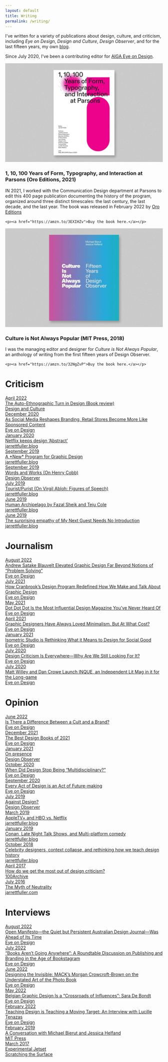 ```yaml
---
layout: default
title: Writing
permalink: /writing/
---
```


<div class="about-intro">
        <p>I've written for a variety of publications about design, culture, and criticism, including <i>Eye on Design</i>, <i>Design and Culture</i>, <i>Design Observer</i>, and for the last fifteen years, my own <a href="http://www.jarrettfuller.blog">blog</a>.</p>
        <p>Since July 2020, I've been a contributing editor for <a href="https://eyeondesign.aiga.org/author/jarrett_fulleraiga-org/">AIGA Eye on Design</a>.</p>

</div>

<div class="images clearfix">


<!--<h1>Books</h1>-->
<div class="images-left"><img src="/images/writing_parsons.jpg">
    <h3>1, 10, 100 Years of Form, Typography, and Interaction at Parsons (Oro Editions, 2021)</h3>
    <p>IN 2021, I worked with the Communication Design department at Parsons to edit this 400 page publication documenting the history of the program, organized around three distinct timescales: the last century, the last decade, and the last year. The book was released in February 2022 by <a href="https://www.oroeditions.com/">Oro Editions</a></p>

    <p><a href="https://amzn.to/3EXIHZv">Buy the book here.</a></p>
</div>

<div class="images-right"><img src="/images/writing_designobserver.jpg">
    <h3>Culture is Not Always Popular (MIT Press, 2018)</h3>
    <p>I was the managing editor and designer for <i>Culture is Not Always Popular</i>, an anthology of writing from the first fifteen years of Design Observer.</p>

    <p><a href="https://amzn.to/32NgZvP">Buy the book here.</a></p>
</div>

</div>


<main class="archive-preview">

<h1>Criticism</h1>

<a href="https://www.tandfonline.com/doi/full/10.1080/17547075.2022.2061138">
<div class="object">
        <div class="term">April 2022</div>
        <div class="writing-title">The Auto-Ethnographic Turn in Design (Book review)</div>
        <div class="school">Design and Culture</div>
</div>
</a>

<a href="https://eyeondesign.aiga.org/as-social-media-reshapes-branding-retail-stores-become-more-like-sponsored-content/">
<div class="object">
        <div class="term">December 2020</div>
        <div class="writing-title">As Social Media Reshapes Branding, Retail Stores Become More Like Sponsored Content</div>
        <div class="school">Eye on Design</div>
</div>
</a>

<a href="https://www.jarrettfuller.blog/2020/01/abstract/">
<div class="object">
        <div class="term">January 2020</div>
        <div class="writing-title">Netflix keeps design ‘Abstract’</div>
        <div class="school">jarrettfuller.blog</div>
</div>
</a>

<a href="https://www.jarrettfuller.blog/2019/11/a-new-program/">
<div class="object">
        <div class="term">September 2019</div>
        <div class="writing-title">A *New* Program for Graphic Design</div>
        <div class="school">jarrettfuller.blog</div>
</div>
</a>

<a href="https://designobserver.com/article.php?id=40113">
<div class="object">
        <div class="term">September 2019</div>
        <div class="writing-title">Words and Works (On Henry Cobb)</div>
        <div class="school">Design Observer</div>
</div>
</a>

<a href="https://www.jarrettfuller.blog/2019/07/virgil-abloh/">
<div class="object">
        <div class="term">July 2019</div>
        <div class="writing-title">Tourist/Purist (On Virgil Abloh: Figures of Speech)</div>
        <div class="school">jarrettfuller.blog</div>
</div>
</a>

<a href="https://www.jarrettfuller.blog/2019/06/human-archipelago/">
<div class="object">
        <div class="term">June 2019</div>
        <div class="writing-title">Human Archipelago by Fazal Sheik and Teju Cole</div>
        <div class="school">jarrettfuller.blog</div>
</div>
</a>

<a href="https://www.jarrettfuller.blog/2019/06/letterman/">
<div class="object">
        <div class="term">June 2019</div>
        <div class="writing-title">The surprising empathy of My Next Guest Needs No Introduction</div>
        <div class="school">jarrettfuller.blog</div>
</div>
</a>


<h1>Journalism</h1>

<a href="https://eyeondesign.aiga.org/andrew-satake-blauvelt-elevated-graphic-design-far-beyond-notions-of-problem-solving/">
<div class="object">
        <div class="term">August 2022</div>
        <div class="writing-title">Andrew Satake Blauvelt Elevated Graphic Design Far Beyond Notions of “Problem Solving”</div>
        <div class="school">Eye on Design</div>
</div>
</a>

<a href="https://eyeondesign.aiga.org/how-cranbrooks-design-program-redefined-how-we-make-and-talk-about-graphic-design/">
<div class="object">
        <div class="term">July 2021</div>
        <div class="writing-title">How Cranbrook’s Design Program Redefined How We Make and Talk About Graphic Design</div>
        <div class="school">Eye on Design</div>
</div>
</a>

<a href="https://eyeondesign.aiga.org/dot-dot-dot-is-the-most-influential-design-magazine-youve-never-heard-of/">
<div class="object">
        <div class="term">May 2021</div>
        <div class="writing-title">Dot Dot Dot Is the Most Influential Design Magazine You’ve Never Heard Of</div>
        <div class="school">Eye on Design</div>
</div>
</a>

<a href="https://eyeondesign.aiga.org/graphic-designers-have-always-loved-minimalism-but-at-what-cost/">
<div class="object">
        <div class="term">April 2021</div>
        <div class="writing-title">Graphic Designers Have Always Loved Minimalism. But At What Cost?</div>
        <div class="school">Eye on Design</div>
</div>
</a>

<a href="https://eyeondesign.aiga.org/how-cranbrooks-design-program-redefined-how-we-make-and-talk-about-graphic-design/">
<div class="object">
        <div class="term">January 2021</div>
        <div class="writing-title">Isometric Studio is Rethinking What it Means to Design for Social Good</div>
        <div class="school">Eye on Design</div>
</div>
</a>

<a href="https://eyeondesign.aiga.org/design-criticism-is-everywhere-why-are-we-still-looking-for-it/">
<div class="object">
        <div class="term">July 2020</div>
        <div class="writing-title">Design Criticism Is Everywhere—Why Are We Still Looking For It?</div>
        <div class="school">Eye on Design</div>
</div>
</a>

<a href="https://eyeondesign.aiga.org/matt-willey-and-dan-crowe-launch-inque-an-independent-lit-mag-in-it-for-the-long-game/">
<div class="object">
        <div class="term">July 2020</div>
        <div class="writing-title">Matt Willey and Dan Crowe Launch INQUE, an Independent Lit Mag in it for the Long-game</div>
        <div class="school">Eye on Design</div>
</div>
</a>

<h1>Opinion</h1>

<a href="https://eyeondesign.aiga.org/what-makes-something-a-cult-and-something-else-a-brand/">
<div class="object">
        <div class="term">June 2022</div>
        <div class="writing-title">Is There a Difference Between a Cult and a Brand?</div>
        <div class="school">Eye on Design</div>
</div>
</a>

<a href="https://eyeondesign.aiga.org/the-best-design-books-of-2021/">
<div class="object">
        <div class="term">December 2021</div>
        <div class="writing-title">The Best Design Books of 2021</div>
        <div class="school">Eye on Design</div>
</div>
</a>

<a href="https://designobserver.substack.com/p/january-newsletter-jarrett-fuller">
<div class="object">
        <div class="term">January 2021</div>
        <div class="writing-title">On presence</div>
        <div class="school">Design Observer</div>
</div>
</a>

<a href="https://eyeondesign.aiga.org/when-did-design-stop-being-multidisciplinary/">
<div class="object">
        <div class="term">October 2020</div>
        <div class="writing-title">When Did Design Stop Being “Multidisciplinary?”</div>
        <div class="school">Eye on Design</div>
</div>
</a>

<a href="https://eyeondesign.aiga.org/every-act-of-design-is-an-act-of-future-making/">
<div class="object">
        <div class="term">September 2020</div>
        <div class="writing-title">Every Act of Design is an Act of Future-making</div>
        <div class="school">Eye on Design</div>
</div>
</a>

<a href="https://designobserver.com/article.php?id=40090">
<div class="object">
        <div class="term">July 2019</div>
        <div class="writing-title">Against Design?</div>
        <div class="school">Design Observer</div>
</div>
</a>

<a href="https://www.jarrettfuller.blog/2019/03/apple-hbo/">
<div class="object">
        <div class="term">March 2019</div>
        <div class="writing-title">AppleTV+ and HBO vs. Netflix</div>
        <div class="school">jarrettfuller.blog</div>
</div>
</a>

<a href="https://www.jarrettfuller.blog/2019/01/conan/">
<div class="object">
        <div class="term">January 2019</div>
        <div class="writing-title">Conan, Late Night Talk Shows, and Multi-platform comedy</div>
        <div class="school">jarrettfuller.blog</div>
</div>
</a>

<a href="https://jarrettfuller.com/projects/celebrity-designers">
<div class="object">
        <div class="term">October 2018</div>
        <div class="writing-title">Celebrity designers, context collapse, and rethinking how we teach design history</div>
        <div class="school">jarrettfuller.blog</div>
</div>
</a>

<a href="http://new.100archive.com/article/viewpoints-jarrett-fuller">
<div class="object">
        <div class="term">April 2017</div>
        <div class="writing-title">How do we get the most out of design criticism?</div>
        <div class="school">100Archive</div>
</div>
</a>

<a href="https://jarrettfuller.com/projects/neutrality">
<div class="object">
        <div class="term">July 2016</div>
        <div class="writing-title">The Myth of Neutrality</div>
        <div class="school">jarrettfuller.com</div>
</div>
</a>

<h1>Interviews</h1>

<a href="https://eyeondesign.aiga.org/open-manifesto-the-quiet-but-persistent-australian-design-journal-was-ahead-of-its-time/">
<div class="object">
        <div class="term">August 2022</div>
        <div class="writing-title">Open Manifesto—the Quiet but Persistent Australian Design Journal—Was Ahead of Its Time</div>
        <div class="school">Eye on Design</div>
</div>
</a>

<a href="https://eyeondesign.aiga.org/books-arent-going-anywhere-a-roundtable-discussion-on-publishing-and-branding-in-the-age-of-bookstagram/">
<div class="object">
        <div class="term">July 2022</div>
        <div class="writing-title">“Books Aren’t Going Anywhere”: A Roundtable Discussion on Publishing and Branding in the Age of Bookstagram</div>
        <div class="school">Eye on Design</div>
</div>
</a>

<a href="https://eyeondesign.aiga.org/designing-the-invisible-macks-morgan-crowcroft-brown-on-the-understated-art-of-the-photo-book/">
<div class="object">
        <div class="term">June 2022</div>
        <div class="writing-title">Designing the Invisible: MACK’s Morgan Crowcroft-Brown on the Understated Art of the Photo Book</div>
        <div class="school">Eye on Design</div>
</div>
</a>

<a href="https://eyeondesign.aiga.org/the-histories-of-belgian-graphic-design-are-a-crossroads-of-influences/">
<div class="object">
        <div class="term">May 2022</div>
        <div class="writing-title">Belgian Graphic Design Is a “Crossroads of Influences”: Sara De Bondt</div>
        <div class="school">Eye on Design</div>
</div>
</a>

<a href="https://eyeondesign.aiga.org/designer-educator-lucille-tenazas-on-teaching-design-as-both-a-noun-and-a-verb/">
<div class="object">
        <div class="term">February 2022</div>
        <div class="writing-title">Teaching Design is Teaching a Moving Target: An Interview with Lucille Tenazas</div>
        <div class="school">Eye on Design</div>
</div>
</a>

<a href="https://mitpress.mit.edu/blog/conversation-michael-bierut-and-jessica-helfand-culture-not-always-popular-fifteen-years">
<div class="object">
        <div class="term">February 2019</div>
        <div class="writing-title">A Conversation with Michael Bierut and Jessica Helfand</div>
        <div class="school">MIT Press</div>
</div>
</a>

<a href="https://medium.com/scratchingthesurfacefm/an-interview-with-experimental-jetset-91b49c245a6">
<div class="object">
        <div class="term">March 2017</div>
        <div class="writing-title">Experimental Jetset</div>
        <div class="school">Scratching the Surface</div>
</div>
</a>
